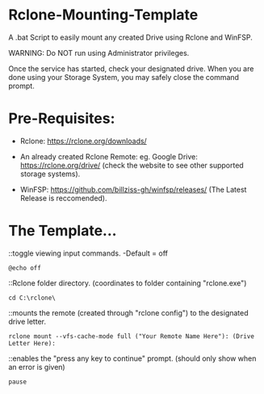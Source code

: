 # Rclone-Mounting-Template
A .bat Script to easily mount any created Drive using Rclone and WinFSP.

WARNING: Do NOT run using Administrator privileges.

Once the service has started, check your designated drive.
When you are done using your Storage System, you may safely close the command prompt.

# Pre-Requisites:
* Rclone: https://rclone.org/downloads/

* An already created Rclone Remote: eg. Google Drive: https://rclone.org/drive/ (check the website to see other supported storage systems). 

* WinFSP: https://github.com/billziss-gh/winfsp/releases/ (The Latest Release is reccomended).

# The Template...

::toggle viewing input commands. -Default = off
	
	@echo off	

::Rclone folder directory. (coordinates to folder containing "rclone.exe")
	
	cd C:\rclone\

::mounts the remote (created through "rclone config") to the designated drive letter.
	
	rclone mount --vfs-cache-mode full ("Your Remote Name Here"): (Drive Letter Here):

::enables the "press any key to continue" prompt. (should only show when an error is given)
	
	pause
